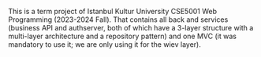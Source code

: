 This is a term project of Istanbul Kultur University CSE5001 Web Programming (2023-2024 Fall). That contains all back and services (business API and authserver, both of which have a 3-layer structure with a multi-layer architecture and a repository pattern) 
and one MVC (it was mandatory to use it; we are only using it for the wiev layer).
